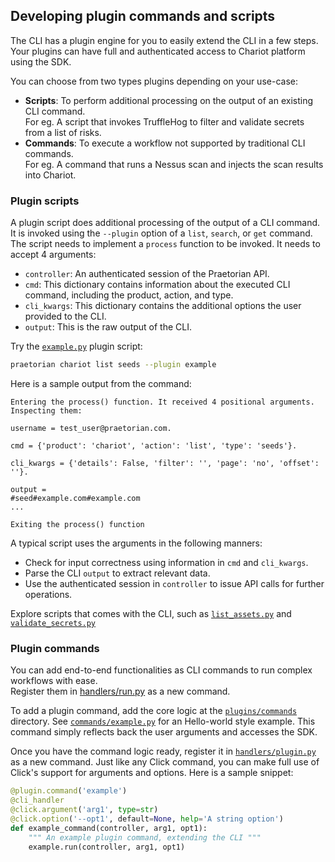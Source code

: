 ## Developing plugin commands and scripts

The CLI has a plugin engine for you to easily extend the CLI in a few steps. Your plugins can have full and
authenticated access to Chariot platform using the SDK.

You can choose from two types plugins depending on your use-case:
- **Scripts**: To perform additional processing on the output of an existing CLI command. <br>For eg. A script that
  invokes TruffleHog to filter and validate secrets from a list of risks.
- **Commands**: To execute a workflow not supported by traditional CLI commands. <br>For eg. A command that
  runs a Nessus scan and injects the scan results into Chariot.

### Plugin scripts

A plugin script does additional processing of the output of a CLI command. It is invoked using
the `--plugin` option of a `list`, `search`, or `get` command.
<br>The script needs to implement a `process` function to be invoked. It needs to accept 4 arguments:

- `controller`: An authenticated session of the Praetorian API.
- `cmd`: This dictionary contains information about the executed CLI command, including the product, action, and
  type.
- `cli_kwargs`: This dictionary contains the additional options the user provided to the CLI.
- `output`: This is the raw output of the CLI.

Try the
[`example.py`](https://github.com/praetorian-inc/praetorian-cli/blob/main/praetorian_cli/plugins/scripts/example.py)
plugin script:

 ```zsh
praetorian chariot list seeds --plugin example
```

Here is a sample output from the command:

```
Entering the process() function. It received 4 positional arguments. Inspecting them:

username = test_user@praetorian.com.

cmd = {'product': 'chariot', 'action': 'list', 'type': 'seeds'}.

cli_kwargs = {'details': False, 'filter': '', 'page': 'no', 'offset': ''}.

output =
#seed#example.com#example.com
...

Exiting the process() function
```

A typical script uses the arguments in the following manners:

- Check for input correctness using information in `cmd` and `cli_kwargs`.
- Parse the CLI `output` to extract relevant data.
- Use the authenticated session in `controller` to issue API calls for further operations.

Explore scripts that comes with the CLI, such as
[`list_assets.py`](https://github.com/praetorian-inc/praetorian-cli/blob/main/praetorian_cli/plguins/scripts/list_assets.py)
and
[`validate_secrets.py`](https://github.com/praetorian-inc/praetorian-cli/blob/main/praetorian_cli/plugins/scripts/validate_secrets.py)

### Plugin commands
You can add end-to-end functionalities as CLI commands to run complex workflows with ease.
<br>Register them
in [handlers/run.py](https://github.com/praetorian-inc/praetorian-cli/blob/main/praetorian_cli/handlers/run.py) as a new
command.

To add a plugin command, add the core logic at the
[`plugins/commands`](https://github.com/praetorian-inc/praetorian-cli/tree/peter/typos/praetorian_cli/plugins/commands) directory.
See [`commands/example.py`](https://github.com/praetorian-inc/praetorian-cli/blob/peter/typos/praetorian_cli/plugins/commands/example.py)
for an Hello-world style example. This command simply reflects back the user arguments and accesses the SDK.

Once you have the command logic ready, register it
in [`handlers/plugin.py`](https://github.com/praetorian-inc/praetorian-cli/blob/main/praetorian_cli/handlers/plugin.py) as a new
command. Just like any Click command, you can make full use of Click's support for arguments and options. Here is a sample snippet:

```python
@plugin.command('example')
@cli_handler
@click.argument('arg1', type=str)
@click.option('--opt1', default=None, help='A string option')
def example_command(controller, arg1, opt1):
    """ An example plugin command, extending the CLI """
    example.run(controller, arg1, opt1)
```

